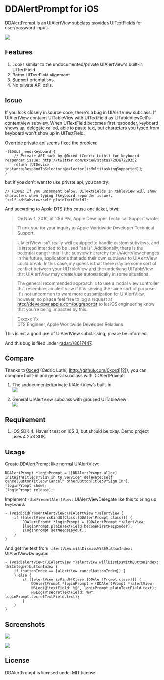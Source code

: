 # DDAlertPrompt for iOS
DDAlertPrompt is an UIAlertView subclass provides UITextFields for user/password inputs

![](http://github.com/digdog/DDAlertPrompt/raw/master/Screenshots/portrait.png)

## Features

1. Looks similar to the undocumented/private UIAlertView's built-in UITextField.
2. Better UITextField alignment.
3. Support orientations.
4. No private API calls.

## Issue

If you look closely in source code, there's a bug in UIAlertView subclass. If UIAlertView contains UITableView with UITextField as UITableViewCell's contentView subview. When UITextField becomes first responder, keyboard shows up, delegate called, able to paste text, but characters you typed from keyboard won't show up in UITextField.

Override private api seems fixed the problem:

    -(BOOL)_needsKeyboard {
	    // Private API hack by @0xced (Cedric Luthi) for keyboard responder issue: http://twitter.com/0xced/status/29067229352
	    return [UIDevice instancesRespondToSelector:@selector(isMultitaskingSupported)];
    }

but if you don't want to use private api, you can try:

    // FIXME: If you uncomment below, UITextFields in tableview will show characters when typing (keyboard reponder issue).
    [self addSubview:self.plainTextField];

And according to Apple DTS (this cause one ticket, btw):

> On Nov 1, 2010, at 1:56 PM, Apple Developer Technical Support wrote:  

> Thank you for your inquiry to Apple Worldwide Developer Technical Support.

> UIAlertView isn't really well equipped to handle custom subviews, and is instead intended to be used "as is".  Additionally, there is the potential danger that if the subview hierarchy for UIAlertView changes in the future, applications that add their own subviews to UIAlertView could break.  In this case, my guess is that there may be some sort of conflict between your UITableView and the underlying UITableView that UIAlertView may create/use automatically in some situations.

> The general recommended approach is to use a modal view controller that resembles an alert view if it is serving the same sort of purpose.  It's not uncommon to want more customization for UIAlertView, however, so please feel free to log a request at http://developer.apple.com/bugreporter to let iOS engineering know that you're being impacted by this.

> Dxxxxx Yx  
> DTS Engineer, Apple Worldwide Developer Relations

This is not a good use of UIAlertView subclassing, please be informed.

And this bug is filed under [radar://8617447][3].

## Compare

Thanks to [0xced][1] (Cedric Luthi, [http://github.com/0xced][2]), you can compare built-in and general subclass with DDAlertPrompt:

1. The undocumented/private UIAlertView's built-in  
![](http://s3.amazonaws.com/ember/DW4hembfi0xyG5zttT0ohf7x5Ld4xAQq_m.png)

2. General UIAlertView subclass with grouped UITableView  
![](http://s3.amazonaws.com/ember/mhSByTnCeVa1iQTEwZaGkj30G110qKeF_m.png)

## Requirement

1. iOS SDK 4. Haven't test on iOS 3, but should be okay. Demo project uses 4.2b3 SDK.

## Usage

Create DDAlertPrompt like normal UIAlertView:

	DDAlertPrompt *loginPrompt = [[DDAlertPrompt alloc] initWithTitle:@"Sign in to Service" delegate:self cancelButtonTitle:@"Cancel" otherButtonTitle:@"Sign In"];	
	[loginPrompt show];
	[loginPrompt release];
	
Implement <code>-didPresentAlertView:</code> UIAlertViewDelegate like this to bring up keyboard:	
	
	- (void)didPresentAlertView:(UIAlertView *)alertView {
		if ([alertView isKindOfClass:[DDAlertPrompt class]]) {
			DDAlertPrompt *loginPrompt = (DDAlertPrompt *)alertView;
			[loginPrompt.plainTextField becomeFirstResponder];		
			[loginPrompt setNeedsLayout];
		}
	}
	
And get the text from <code>-alertView:willDismissWithButtonIndex:</code> UIAlertViewDelegate:
	
	- (void)alertView:(UIAlertView *)alertView willDismissWithButtonIndex:(NSInteger)buttonIndex {
		if (buttonIndex == [alertView cancelButtonIndex]) {
		} else {
			if ([alertView isKindOfClass:[DDAlertPrompt class]]) {
				DDAlertPrompt *loginPrompt = (DDAlertPrompt *)alertView;
				NSLog(@"textField: %@", loginPrompt.plainTextField.text);
				NSLog(@"secretTextField: %@", loginPrompt.secretTextField.text);
			}
		}
	}

## Screenshots

![](http://github.com/digdog/DDAlertPrompt/raw/master/Screenshots/portrait.png)  

![](http://github.com/digdog/DDAlertPrompt/raw/master/Screenshots/landscape.png)

## License

DDAlertPrompt is licensed under MIT license.

[1]: http://twitter.com/0xced/status/29073823461
[2]: http://github.com/0xced
[3]: radar://8617447